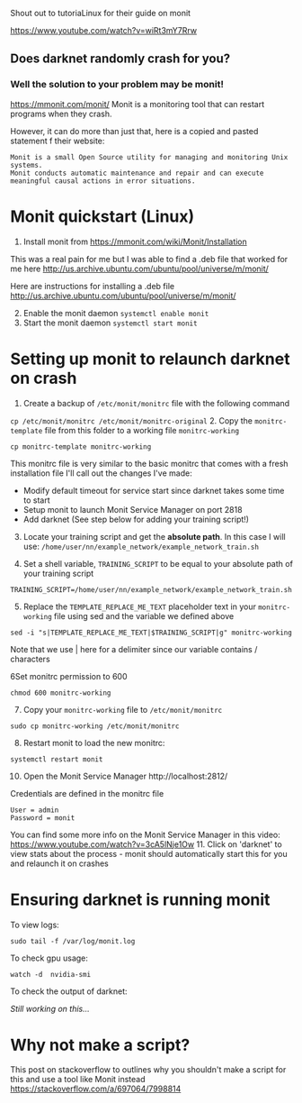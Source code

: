 Shout out to tutoriaLinux for their guide on monit 

https://www.youtube.com/watch?v=wiRt3mY7Rrw


## Does darknet randomly crash for you?
### Well the solution to your problem may be monit!

https://mmonit.com/monit/
Monit is a monitoring tool that can restart programs when they crash.

However, it can do more than just that, here is a copied and pasted statement f their website:
```
Monit is a small Open Source utility for managing and monitoring Unix systems.
Monit conducts automatic maintenance and repair and can execute meaningful causal actions in error situations.
```


# Monit quickstart (Linux)

1. Install monit from https://mmonit.com/wiki/Monit/Installation

This was a real pain for me but I was able to find a .deb file that worked for me here http://us.archive.ubuntu.com/ubuntu/pool/universe/m/monit/

Here are instructions for installing a .deb file http://us.archive.ubuntu.com/ubuntu/pool/universe/m/monit/

2. Enable the monit daemon `systemctl enable monit`
3. Start the monit daemon `systemctl start monit`

# Setting up monit to relaunch darknet on crash 
1. Create a backup of `/etc/monit/monitrc` file with the following command

`cp /etc/monit/monitrc /etc/monit/monitrc-original`
2. Copy the `monitrc-template` file from this folder to a working file `monitrc-working`

`cp monitrc-template monitrc-working`

This monitrc file is very similar to the basic monitrc that comes with a fresh installation file
I'll call out the changes I've made:
* Modify default timeout for service start since darknet takes some time to start
* Setup monit to launch Monit Service Manager on port 2818
* Add darknet (See step below for adding your training script!)

3. Locate your training script and get the **absolute path**. In this case I will use:
`/home/user/nn/example_network/example_network_train.sh`


4. Set a shell variable, `TRAINING_SCRIPT` to be equal to your absolute path of your training script

`TRAINING_SCRIPT=/home/user/nn/example_network/example_network_train.sh`

5. Replace the `TEMPLATE_REPLACE_ME_TEXT` placeholder text in your `monitrc-working` file using sed and the variable we defined above

`sed -i "s|TEMPLATE_REPLACE_ME_TEXT|$TRAINING_SCRIPT|g" monitrc-working`

Note that we use | here for a delimiter since our variable contains / characters
 
6Set monitrc permission to 600 

`chmod 600 monitrc-working`

7. Copy your `monitrc-working` file to `/etc/monit/monitrc` 

`sudo cp monitrc-working /etc/monit/monitrc`

8. Restart monit to load the new monitrc: 

`systemctl restart monit`

10. Open the Monit Service Manager http://localhost:2812/

Credentials are defined in the monitrc file
```
User = admin
Password = monit
```
You can find some more info on the Monit Service Manager in this video:
https://www.youtube.com/watch?v=3cA5lNje1Ow
11. Click on 'darknet' to view stats about the process - monit should automatically start this for you and relaunch it on crashes

# Ensuring darknet is running monit
To view logs:

`sudo tail -f /var/log/monit.log`

To check gpu usage:

`watch -d  nvidia-smi`

To check the output of darknet:

_Still working on this..._

# Why not make a script?
This post on stackoverflow to outlines why you shouldn't make a script for this and use a tool like Monit instead
https://stackoverflow.com/a/697064/7998814